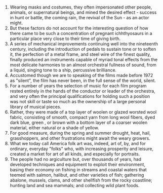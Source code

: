 1. Wearing masks and costumes, they often impersonated other people, animals, or supernatural beings, and mined the desired effect - success in hunt or battle, the coming rain, the revival of the Sun - as an actor might.
2. But these factors do not account for the interesting question of how there came to be such a concentration of pregnant ichhthyosaurs in a particular place very close to their time of giving birth.
3. A series of mechanical improvements continuing well into the nineteenth century, including the introduction of pedals to sustain tone or to soften it, the perfection of a metal frame, and steel wire of the finest quality, finally produced an instruments capable of myriad tonal effects from the most delicate harmonies to an almost orchestral fullness of sound, from a liquid, singing tone to a ship, percussive brilliance.
4. Accustomed though we are to speaking of the films made before 1972 as "silent", the film has never been, in the full sense of the world, silent.
5. For a number of years the selection of music for each film program rested entirely in the hands of the conductor or leader of the orchestra, and very often the principal qualifications for holding such a position was not skill or taste so much as the ownership of a large personal library of musical pieces.
6. Rather, they were made of a top layer of woolen or glazed worsted wool fabric, consisting of smooth, compact yarn from long wool fibers, dyed dark blue, green , or brown with a bottom layer of a coarser woolen material, either natural or a shade of yellow.
7. For good measure, during the spring and summer drought, heat, hail, grasshoppers, and other frustrations might await the weary growers.
8. What we today call America folk art was, indeed, art of, by, and for ordinary, everyday "folks" who, with increasing prosperity and leisure, created a market for art of all kinds, and especially for portraits.
9. The people had no argiculture but, over thousands of years, had developed techniques and equipment to exploit their environment, basing their economy on fishing in streams and coastal waters that teemed with salmon, halibut, and other varieties of fish; gathering abalone, mussels, clams, and other shellfish from the rocky coastline; hunting land and sea mammals; and collecting wild plant foods.

